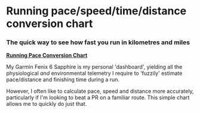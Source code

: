 # Running pace/speed/time/distance conversion chart

### The quick way to see how fast you run in kilometres and miles

**[Running Pace Conversion Chart](http://wachilt.github.io/running-pace-conversion-chart/)**

My Garmin Fenix 6 Sapphire is my personal 'dashboard', yielding all the physiological *and* environmental telemetry I require to 'fuzzily' estimate pace/distance and finishing time during a run.

However, I often like to calculate pace, speed and distance more accurately, particularly if I'm looking to beat a PR on a familiar route. This simple chart allows me to quickly do just that.
